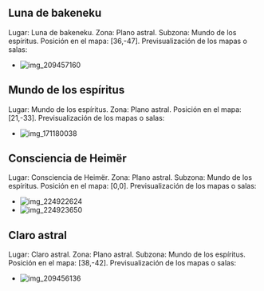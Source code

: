## Luna de bakeneku
Lugar: Luna de bakeneku.
Zona: Plano astral.
Subzona: Mundo de los espíritus.
Posición en el mapa: [36,-47].
Previsualización de los mapas o salas:
- ![img_209457160](https://media.discordapp.net/attachments/1115311447145193482/1115349428786704434/209457160.jpg)

## Mundo de los espíritus
Lugar: Mundo de los espíritus.
Zona: Plano astral.
Posición en el mapa: [21,-33].
Previsualización de los mapas o salas:
- ![img_171180038](https://media.discordapp.net/attachments/1115311447145193482/1115336156234666005/171180038.jpg)

## Consciencia de Heimër
Lugar: Consciencia de Heimër.
Zona: Plano astral.
Subzona: Mundo de los espíritus.
Posición en el mapa: [0,0].
Previsualización de los mapas o salas:
- ![img_224922624](https://media.discordapp.net/attachments/1115311447145193482/1115355376888590366/224922624.jpg)
- ![img_224923650](https://media.discordapp.net/attachments/1115311447145193482/1115355404541632584/224923650.jpg)

## Claro astral
Lugar: Claro astral.
Zona: Plano astral.
Subzona: Mundo de los espíritus.
Posición en el mapa: [38,-42].
Previsualización de los mapas o salas:
- ![img_209456136](https://media.discordapp.net/attachments/1115311447145193482/1115349397484605530/209456136.jpg)